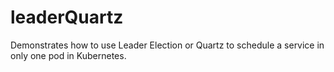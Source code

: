 # leaderQuartz
Demonstrates how to use Leader Election or Quartz to schedule a service in only one pod in
Kubernetes.

